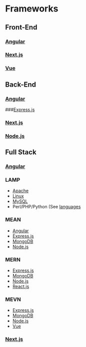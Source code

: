 # Frameworks

## Front-End

### [Angular](angular/index.md)

### [Next.js](next/index.md)

### [Vue](https://vuejs.org)

## Back-End

### [Angular](angular/index.md)

###[Express.js](http://expressjs.com)

### [Next.js](next/index.md)

### [Node.js](node.js/index.md)

## Full Stack

### [Angular](angular/index.md)

### LAMP

- [Apache](https://abache.org)
- [Linux](https://www.linux.org)
- [MySQL](https://www.mysql.com)
- Perl/PHP/Python (See [languages](../languages/index.md)

### MEAN

- [Angular](angular/index.md)
- [Express.js](http://expressjs.com)
- [MongoDB](https://mongodb.com)
- [Node.js](node.js/index.md)

### MERN

- [Express.js](http://expressjs.com)
- [MongoDB](https://mongodb.com)
- [Node.js](https://nodejs.org)
- [React.js](https://react.dev)

### MEVN

- [Express.js](http://expressjs.com)
- [MongoDB](https://mongodb.com)
- [Node.js](node.js/index.md)
- [Vue](https://vuejs.org)

### [Next.js](next/index.md)
